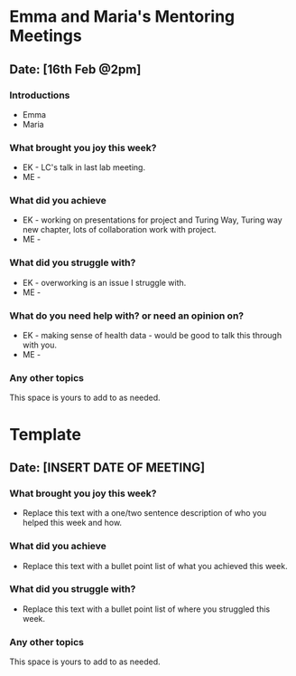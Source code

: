 # Emma and Maria's Mentoring Meetings

## Date: [16th Feb @2pm]

### Introductions
* Emma
* Maria

### What brought you joy this week?

* EK - LC's talk in last lab meeting.
* ME - 

### What did you achieve

* EK - working on presentations for project and Turing Way, Turing way new chapter, lots of collaboration work with project.
* ME - 

### What did you struggle with?

* EK - overworking is an issue I struggle with.
* ME - 

### What do you need help with? or need an opinion on?
* EK - making sense of health data - would be good to talk this through with you.
* ME - 


### Any other topics

This space is yours to add to as needed.




# Template

## Date: [INSERT DATE OF MEETING]

### What brought you joy this week?

* Replace this text with a one/two sentence description of who you helped this week and how.

### What did you achieve

* Replace this text with a bullet point list of what you achieved this week.

### What did you struggle with?

* Replace this text with a bullet point list of where you struggled this week.

### Any other topics

This space is yours to add to as needed.
